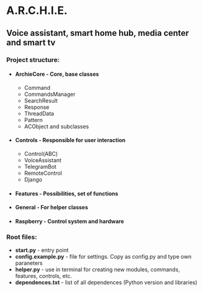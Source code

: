 # A.R.C.H.I.E.
## Voice assistant, smart home hub, media center and smart tv

### Project structure:
 - #### ArchieCore - Core, base classes
   - Command
   - CommandsManager
   - SearchResult
   - Response
   - ThreadData
   - Pattern
   - ACObject and subclasses
 - #### Controls - Responsible for user interaction
   - Control(ABC)
   - VoiceAssistant
   - TelegramBot
   - RemoteControl
   - Django
 - #### Features - Possibilities, set of functions
 - #### General - For helper classes
 - #### Raspberry - Control system and hardware

### Root files:
 - **start.py** - entry point
 - **config.example.py** - file for settings. Copy as config.py and type own paraneters
 - **helper.py** - use in terminal for creating new modules, commands, features, controls, etc.
 - **dependences.txt** - list of all dependences (Python version and libraries)
